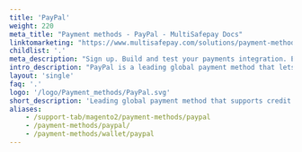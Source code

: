 ```yaml
---
title: 'PayPal'
weight: 220
meta_title: "Payment methods - PayPal - MultiSafepay Docs"
linktomarketing: "https://www.multisafepay.com/solutions/payment-methods/paypal"
childlist: '.'
meta_description: "Sign up. Build and test your payments integration. Explore our products and services. Use our API Reference, SDKs, and wrappers. Get support."
intro_description: "PayPal is a leading global payment method that lets customers pay by credit card or create a digital wallet linked to multiple payment methods."
layout: 'single'
faq: '.'
logo: '/logo/Payment_methods/PayPal.svg' 
short_description: 'Leading global payment method that supports credit cards and a digital wallet.'
aliases:
    - /support-tab/magento2/payment-methods/paypal
    - /payment-methods/paypal/
    - /payment-methods/wallet/paypal
---
```

